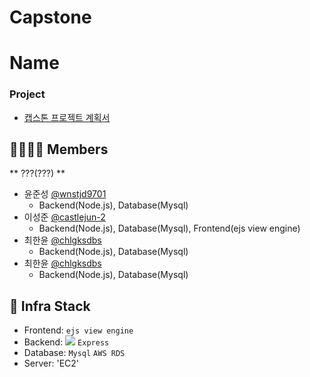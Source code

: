 # Capstone <br>
# Name
### Project
- [캡스톤 프로젝트 계획서](./.github/report.pdf)

## 👨‍👩‍👧‍👦 Members
** ???(???) **
- 윤준성 [@wnstjd9701](https://github.com/wnstjd9701)
  - Backend(Node.js), Database(Mysql)
- 이성준 [@castlejun-2](https://github.com/castlejun-2)
  - Backend(Node.js), Database(Mysql), Frontend(ejs view engine)
- 최한윤 [@chlgksdbs](https://github.com/chlgksdbs)
  - Backend(Node.js), Database(Mysql)
- 최한윤 [@chlgksdbs](https://github.com/chlgksdbs)
  - Backend(Node.js), Database(Mysql)

## 🔧 Infra Stack
- Frontend: `ejs view engine`
- Backend: <img src="https://img.shields.io/badge/nodeJs-339933?style=plastic&logo=nodejs&logoColor=white"> `Express`
- Database: `Mysql` `AWS RDS`
- Server: 'EC2'
